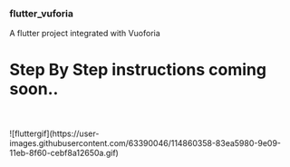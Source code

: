 ### flutter_vuforia

A flutter project integrated with Vuoforia
<br />
# Step By Step instructions coming soon..
<br />
<br />
![fluttergif](https://user-images.githubusercontent.com/63390046/114860358-83ea5980-9e09-11eb-8f60-cebf8a12650a.gif)
